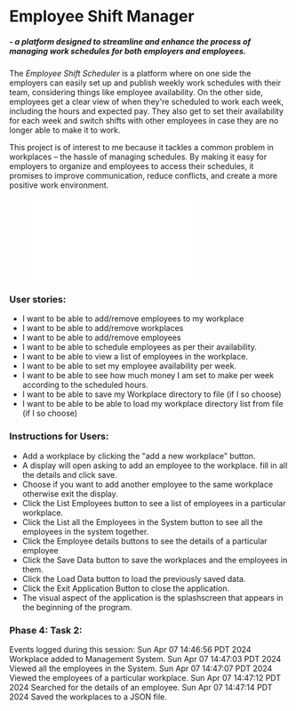 # Employee Shift Manager
##### - a platform designed to streamline and enhance the process of managing work schedules for both employers and employees.

The *Employee Shift Scheduler* is a platform where on one side the employers can easily set up and publish weekly work schedules with their team, considering things like employee availability.
On the other side, employees get a clear view of when they're scheduled to work each week, including the hours and expected pay. They also get to set their availability for each week and switch shifts with other employees in case they are no longer able to make it to work.

This project is of interest to me because it tackles a common problem in workplaces – the hassle of managing schedules. By making it easy for employers to organize and employees to access their schedules, it promises to improve communication, reduce conflicts, and create a more positive work environment. 


<figure class="CPSC_210_project .mp4">
  <iframe src="vid/test.mp4" frameborder="0" allowfullscreen="true"> 
</iframe>
</figure>


### **User stories:**
- I want to be able to add/remove employees to my workplace
- I want to be able to add/remove workplaces
- I want to be able to add/remove employees
- I want to be able to schedule employees as per their availability.
- I want to be able to view a list of employees in the workplace.
- I want to be able to set my employee availability per week.
- I want to be able to see how much money I am set to make per week according to the scheduled hours.
- I want to be able to save my Workplace directory to file (if I so choose)
- I want to be able to be able to load my workplace directory list from file (if I so choose)

### **Instructions for Users:**
- Add a workplace by clicking the "add a new workplace" button.
- A display will open asking to add an employee to the workplace. fill in all the details and click save.
- Choose if you want to add another employee to the same workplace otherwise exit the display.
- Click the List Employees button to see a list of employees in a particular workplace.
- Click the List all the Employees in the System button to see all the employees in the system together.
- Click the Employee details buttons to see the details of a particular employee
- Click the Save Data button to save the workplaces and the employees in them.
- Click the Load Data button to load the previously saved data.
- Click the Exit Application Button to close the application.
- The visual aspect of the application is the splashscreen that appears in the beginning of the program.

### **Phase 4: Task 2:**

Events logged during this session:
Sun Apr 07 14:46:56 PDT 2024
Workplace added to Management System.
Sun Apr 07 14:47:03 PDT 2024
Viewed all the employees in the System.
Sun Apr 07 14:47:07 PDT 2024
Viewed the employees of a particular workplace.
Sun Apr 07 14:47:12 PDT 2024
Searched for the details of an employee.
Sun Apr 07 14:47:14 PDT 2024
Saved the workplaces to a JSON file.

